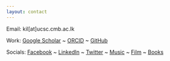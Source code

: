 ```yaml
---
layout: contact
---
```

Email: kil[at]ucsc.cmb.ac.lk

Work: [Google Scholar](https://scholar.google.com/citations?user=Zv_xhb8AAAAJ&hl=en) ~ [ORCID](https://orcid.org/my-orcid?orcid=0009-0003-9748-2930) ~ [GitHub](https://github.com/akilamaithri/)

Socials: [Facebook](https://www.facebook.com/akila.my3/) ~ [LinkedIn](https://www.linkedin.com/in/akilamaithri/) ~ [Twitter](https://twitter.com/akilamaithri) ~ [Music](https://open.spotify.com/user/akilamaithri) ~ [Film](https://letterboxd.com/akilamaithri/) ~ [Books](https://www.goodreads.com/user/show/143397407-akila-maithripala)
